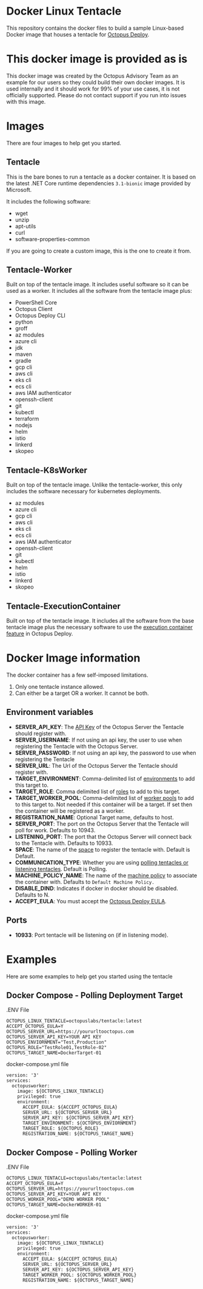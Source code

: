 # Docker Linux Tentacle
This repository contains the docker files to build a sample Linux-based Docker image that houses a tentacle for [Octopus Deploy](https://octopus.com).

# This docker image is provided as is
This docker image was created by the Octopus Advisory Team as an example for our users so they could build their own docker images.  It is used internally and it should work for 99% of your use cases, it is not officially supported.  Please do not contact support if you run into issues with this image. 

# Images
There are four images to help get you started.

## Tentacle
This is the bare bones to run a tentacle as a docker container.  It is based on the latest .NET Core runtime dependencies `3.1-bionic` image provided by Microsoft.  

It includes the following software:

- wget 
- unzip 
- apt-utils 
- curl 
- software-properties-common

If you are going to create a custom image, this is the one to create it from.

## Tentacle-Worker
Built on top of the tentacle image.  It includes useful software so it can be used as a worker.  It includes all the software from the tentacle image plus:

- PowerShell Core
- Octopus Client
- Octopus Deploy CLI
- python
- groff
- az modules
- azure cli
- jdk
- maven
- gradle
- gcp cli
- aws cli
- eks cli
- ecs cli
- aws IAM authenticator
- openssh-client 
- git 
- kubectl
- terraform
- nodejs
- helm
- istio
- linkerd
- skopeo

## Tentacle-K8sWorker
Built on top of the tentacle image.  Unlike the tentacle-worker, this only includes the software necessary for kubernetes deployments.

- az modules
- azure cli
- gcp cli
- aws cli
- eks cli
- ecs cli
- aws IAM authenticator
- openssh-client 
- git 
- kubectl
- helm
- istio
- linkerd
- skopeo

## Tentacle-ExecutionContainer
Built on top of the tentacle image.  It includes all the software from the base tentacle image plus the necessary software to use the [execution container feature](https://octopus.com/docs/deployment-process/execution-containers-for-workers) in Octopus Deploy.

# Docker Image information
The docker container has a few self-imposed limitations.

1) Only one tentacle instance allowed.  
2) Can either be a target OR a worker.  It cannot be both.

## Environment variables

- **SERVER_API_KEY**: The [API Key](https://octopus.com/docs/octopus-rest-api/how-to-create-an-api-key) of the Octopus Server the Tentacle should register with.
- **SERVER_USERNAME**: If not using an api key, the user to use when registering the Tentacle with the Octopus Server.
- **SERVER_PASSWORD**: If not using an api key, the password to use when registering the Tentacle
- **SERVER_URL**: The Url of the Octopus Server the Tentacle should register with.
- **TARGET_ENVIRONMENT**: Comma-delimited list of [environments](https://octopus.com/docs/infrastructure/environments) to add this target to.
- **TARGET_ROLE**: Comma delimited list of [roles](https://octopus.com/docs/infrastructure/deployment-targets#target-roles) to add to this target.
- **TARGET_WORKER_POOL**: Comma-delimited list of [worker pools](https://octopus.com/docs/infrastructure/workers/worker-pools) to add to this target to.  Not needed if this container will be a target.  If set then the container will be registered as a worker.  
- **REGISTRATION_NAME**: Optional Target name, defaults to host.
- **SERVER_PORT**: The port on the Octopus Server that the Tentacle will poll for work. Defaults to 10943.
- **LISTENING_PORT**: The port that the Octopus Server will connect back to the Tentacle with. Defaults to 10933. 
- **SPACE**: The name of the [space](https://octopus.com/docs/administration/spaces) to register the tentacle with.  Default is Default.
- **COMMUNICATION_TYPE**: Whether you are using [polling tentacles or listening tentacles](https://octopus.com/docs/infrastructure/deployment-targets/windows-targets/tentacle-communication).  Default is Polling.
- **MACHINE_POLICY_NAME**: The name of the [machine policy](https://octopus.com/docs/infrastructure/deployment-targets/machine-policies) to associate the container with.  Defaults to `Default Machine Policy.`
- **DISABLE_DIND**: Indicates if docker in docker should be disabled.  Defaults to N.
- **ACCEPT_EULA**: You must accept the [Octopus Deploy EULA](https://octopus.com/legal/customer-agreement).

## Ports

- **10933**: Port tentacle will be listening on (if in listening mode).

# Examples

Here are some examples to help get you started using the tentacle

## Docker Compose - Polling Deployment Target

.ENV File
```
OCTOPUS_LINUX_TENTACLE=octopuslabs/tentacle:latest
ACCEPT_OCTOPUS_EULA=Y
OCTOPUS_SERVER_URL=https://yoururltooctopus.com
OCTOPUS_SERVER_API_KEY=YOUR API KEY
OCTOPUS_ENVIORNMENT="Test,Production"
OCTOPUS_ROLE="TestRole01,TestRole-02"
OCTOPUS_TARGET_NAME=DockerTarget-01
```

docker-compose.yml file
```
version: '3'
services:  
  octopusworker:
    image: ${OCTOPUS_LINUX_TENTACLE}
    privileged: true
    environment:
      ACCEPT_EULA: ${ACCEPT_OCTOPUS_EULA}
      SERVER_URL: ${OCTOPUS_SERVER_URL}
      SERVER_API_KEY: ${OCTOPUS_SERVER_API_KEY}            
      TARGET_ENVIRONMENT: ${OCTOPUS_ENVIORNMENT}      
      TARGET_ROLE: ${OCTOPUS_ROLE}
      REGISTRATION_NAME: ${OCTOPUS_TARGET_NAME}
```

## Docker Compose - Polling Worker

.ENV File
```
OCTOPUS_LINUX_TENTACLE=octopuslabs/tentacle:latest
ACCEPT_OCTOPUS_EULA=Y
OCTOPUS_SERVER_URL=https://yoururltooctopus.com
OCTOPUS_SERVER_API_KEY=YOUR API KEY
OCTOPUS_WORKER_POOL="DEMO WORKER POOL"
OCTOPUS_TARGET_NAME=DockerWORKER-01
```

docker-compose.yml file
```
version: '3'
services:  
  octopusworker:
    image: ${OCTOPUS_LINUX_TENTACLE}
    privileged: true
    environment:
      ACCEPT_EULA: ${ACCEPT_OCTOPUS_EULA}
      SERVER_URL: ${OCTOPUS_SERVER_URL}
      SERVER_API_KEY: ${OCTOPUS_SERVER_API_KEY}            
      TARGET_WORKER_POOL: ${OCTOPUS_WORKER_POOL}            
      REGISTRATION_NAME: ${OCTOPUS_TARGET_NAME}
```
